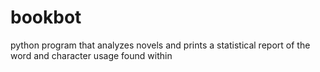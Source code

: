 # bookbot
python program that analyzes novels and prints a statistical report of the word and character usage found within
